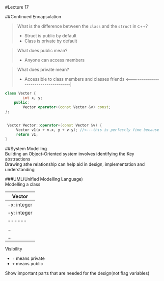 #Lecture 17  

##Continued Encapsulation  

>What is the difference between the `class` and the `struct` in c++?  
>- Struct is public by default
>- Class is private by default  
  

>What does public mean?  
>- Anyone can access members  

  
>What does private mean?  
>- Accessible to class members and classes friends  <-------------------------------------|

```C++																		
class Vector {																 |
		int x, y;															 |
	public:																	 |
		Vector operator+(const Vector &v) const;						     |
};																			 |		
																			 |		
																			 |
 Vector Vector::operator+(const Vector &v) {								 |
	 Vector v1(x + v.x, y + v.y); //<---this is perfectly fine because of ---|
	 return v1;
}
```

##System Modelling  
Building an Object-Oriented system involves identifying the Key abstractions  
Drawing athe relationship can help aid in design, implementation and understanding  

###UML(Unified Modelling Language)  
Modelling a class  
   
| Vector | 
| ------ |
| -x: integer |
| -y: integer |
| ------ |
| ... |
| ... |  
  
Visibility  
- `-` means private
- `+` means public
  
Show important parts that are needed for the design(not flag variables)
